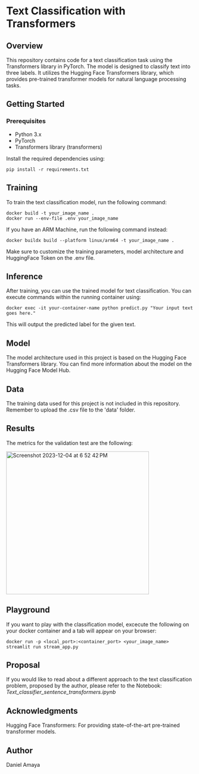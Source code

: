 # Text Classification with Transformers
## Overview
This repository contains code for a text classification task using the Transformers library in PyTorch. The model is designed to classify text into three labels. It utilizes the Hugging Face Transformers library, which provides pre-trained transformer models for natural language processing tasks.

## Getting Started
### Prerequisites
* Python 3.x
* PyTorch
* Transformers library (transformers)

Install the required dependencies using:

```
pip install -r requirements.txt
```

## Training
To train the text classification model, run the following command:

```
docker build -t your_image_name .
docker run --env-file .env your_image_name
```
If you have an ARM Machine, run the following command instead:
```
docker buildx build --platform linux/arm64 -t your_image_name . 
```

Make sure to customize the training parameters, model architecture and HuggingFace Token on the .env file.

## Inference
After training, you can use the trained model for text classification. You can execute commands within the running container using:

```
docker exec -it your-container-name python predict.py "Your input text goes here."
```

This will output the predicted label for the given text.

## Model
The model architecture used in this project is based on the Hugging Face Transformers library. You can find more information about the model on the Hugging Face Model Hub.

## Data
The training data used for this project is not included in this repository. Remember to upload the .csv file to the 'data' folder.

## Results
The metrics for the validation test are the following:

<img width="383" alt="Screenshot 2023-12-04 at 6 52 42 PM" src="https://github.com/DaniAmaya/mlops-excercise/assets/20273279/ed2d2834-970e-4a3d-b17a-6ab95f36d060">

## Playground
If you want to play with the classification model, excecute the following on your docker container and a tab will appear on your browser:

```
docker run -p <local_port>:<container_port> <your_image_name> streamlit run stream_app.py
```

## Proposal
If you would like to read about a different approach to the text classification problem, proposed by the author, please refer to the Notebook: _Text_classifier_sentence_transformers.ipynb_

## Acknowledgments
Hugging Face Transformers: For providing state-of-the-art pre-trained transformer models.

## Author
Daniel Amaya
